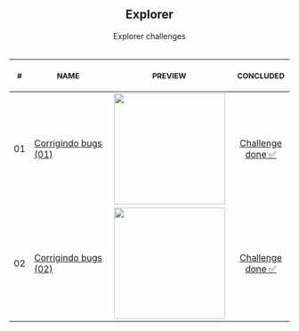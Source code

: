 
<div align="center">
  
  <h2 align="center">Explorer</h2>

</div>

<p align="center">
    Explorer challenges
    <br>
    <br>
    <table>
    <thead>
        <tr>
            <th align="center">
                <img width="20" height="1"> 
                <p>
                    <small>#</small>
                </p>
            </th>
            <th align="center">
                <img width="300" height="1"> 
                <p> 
                    <small>
                        NAME
                    </small>
                </p>
            </th>
            <th align="center">
                <img width="250" height="1">
                <p align="center"> 
                    <small>
                    PREVIEW
                    </small>
                </p>
            </th>
            <th align="center">
                <img width="100" height="1">
                <p align="center"> 
                    <small>
                    CONCLUDED
                    </small>
                </p>
            </th>
        </tr>
    </thead>
    <tbody>
        <tr>
            <td>01</td>
            <td><a href="Stage-02/corrigindo-bugs-(01)">Corrigindo bugs (01) </a></td>
            <td align="center">
            <a href="01"><img width="200px" src="https://i.imgur.com/BOaJdXD.png" /></a></td>
            <td align="center"><a href="https://denilsonbaptista.github.io/explorer/Stage-02/corrigindo-bugs-(01)/">Challenge<br /> done ✅</a></td>
        </tr>
        <tr>
            <td>02</td>
            <td><a href="Stage-02/corrigindo-bugs-(02)">Corrigindo bugs (02)</a></td>
            <td align="center"><a href="02"><img width="200px" src="https://i.imgur.com/Vow5dDM.png" /></a></td>
            <td align="center"><a href="https://denilsonbaptista.github.io/explorer/Stage-02/corrigindo-bugs-(02)/">Challenge<br /> done ✅</a></td>
        </tr>
    </tbody>
</table></p>
